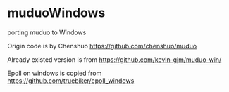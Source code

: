 # muduoWindows
porting muduo to Windows

Origin code is by Chenshuo https://github.com/chenshuo/muduo

Already existed version is  from https://github.com/kevin-gjm/muduo-win/

Epoll on windows is copied from https://github.com/truebiker/epoll_windows
